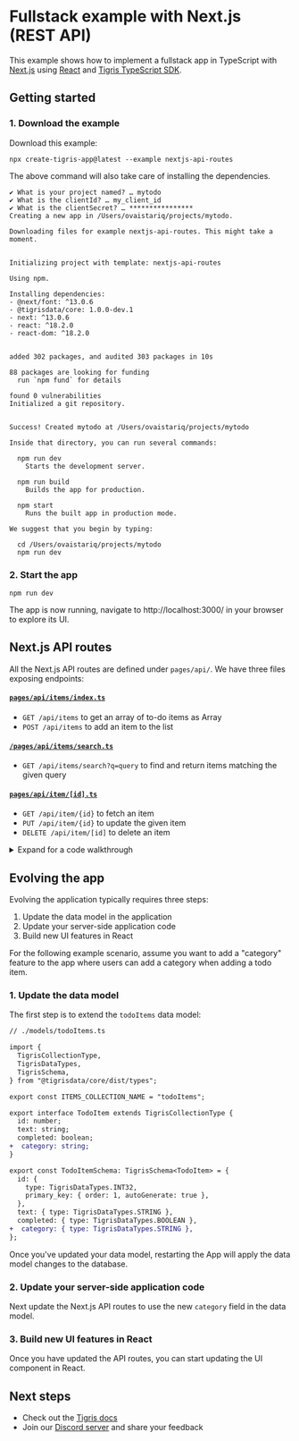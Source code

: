 # Fullstack example with Next.js (REST API)

This example shows how to implement a fullstack app in TypeScript with
[Next.js](https://nextjs.org/) using [React](https://reactjs.org/) and
[Tigris TypeScript SDK](https://docs.tigrisdata.com/typescript/).

## Getting started

### 1. Download the example

Download this example:

```
npx create-tigris-app@latest --example nextjs-api-routes
```

The above command will also take care of installing the dependencies.

```shell
✔ What is your project named? … mytodo
✔ What is the clientId? … my_client_id
✔ What is the clientSecret? … ****************
Creating a new app in /Users/ovaistariq/projects/mytodo.

Downloading files for example nextjs-api-routes. This might take a moment.


Initializing project with template: nextjs-api-routes

Using npm.

Installing dependencies:
- @next/font: ^13.0.6
- @tigrisdata/core: 1.0.0-dev.1
- next: ^13.0.6
- react: ^18.2.0
- react-dom: ^18.2.0


added 302 packages, and audited 303 packages in 10s

88 packages are looking for funding
  run `npm fund` for details

found 0 vulnerabilities
Initialized a git repository.


Success! Created mytodo at /Users/ovaistariq/projects/mytodo

Inside that directory, you can run several commands:

  npm run dev
    Starts the development server.

  npm run build
    Builds the app for production.

  npm start
    Runs the built app in production mode.

We suggest that you begin by typing:

  cd /Users/ovaistariq/projects/mytodo
  npm run dev
```

### 2. Start the app

```
npm run dev
```

The app is now running, navigate to http://localhost:3000/ in your browser to explore its UI.

## Next.js API routes

All the Next.js API routes are defined under `pages/api/`. We have three
files exposing endpoints:

#### [`pages/api/items/index.ts`](pages/api/items/index.ts)

- `GET /api/items` to get an array of to-do items as Array<TodoItem>
- `POST /api/items` to add an item to the list

#### [`/pages/api/items/search.ts`](/pages/api/items/search.ts)

- `GET /api/items/search?q=query` to find and return items matching the given query

#### [`pages/api/item/[id].ts`](pages/api/item/[id].ts)

- `GET /api/item/{id}` to fetch an item
- `PUT /api/item/{id}` to update the given item
- `DELETE /api/item/[id]` to delete an item

<details>
<summary>Expand for a code walkthrough</summary>

## 👀 Code walkthrough

### 📂 File structure

```text
├── package.json
├── lib
│   ├── tigris.ts
├── models
│   └── todoItems.ts
└── pages
    ├── index.tsx
    └── api
        ├── item
        │   ├── [id].ts
        └── items
            ├── index.ts
            └── search.ts
```

### 🪢 Data model definition

[models/todoItems.ts](db/models/todoItems.ts) - The to-do list app
has a single collection `todoItems` that stores the to-do items in the
database. The collection gets automatically created by the
[setup script](setup.ts).

### 🌐 Connecting to Tigris

[lib/tigris.ts](lib/tigris.ts) - Centralizes the Tigris client creation.
This is beneficial for serverless environments like Vercel Serverless
Functions, Netlify Functions, and AWS Lambda. It allows reusing the client
across requests.

</details>

## Evolving the app

Evolving the application typically requires three steps:

1. Update the data model in the application
2. Update your server-side application code
3. Build new UI features in React

For the following example scenario, assume you want to add a "category"
feature to the app where users can add a category when adding a todo item.

### 1. Update the data model

The first step is to extend the `todoItems` data model:

```diff
// ./models/todoItems.ts

import {
  TigrisCollectionType,
  TigrisDataTypes,
  TigrisSchema,
} from "@tigrisdata/core/dist/types";

export const ITEMS_COLLECTION_NAME = "todoItems";

export interface TodoItem extends TigrisCollectionType {
  id: number;
  text: string;
  completed: boolean;
+  category: string;
}

export const TodoItemSchema: TigrisSchema<TodoItem> = {
  id: {
    type: TigrisDataTypes.INT32,
    primary_key: { order: 1, autoGenerate: true },
  },
  text: { type: TigrisDataTypes.STRING },
  completed: { type: TigrisDataTypes.BOOLEAN },
+  category: { type: TigrisDataTypes.STRING },
};
```

Once you've updated your data model, restarting the App will
apply the data model changes to the database.

### 2. Update your server-side application code

Next update the Next.js API routes to use the new `category` field in the
data model.

### 3. Build new UI features in React

Once you have updated the API routes, you can start updating the UI
component in React.

## Next steps

- Check out the [Tigris docs](https://docs.tigrisdata.com/)
- Join our [Discord server](http://discord.tigrisdata.com/) and share your
  feedback
